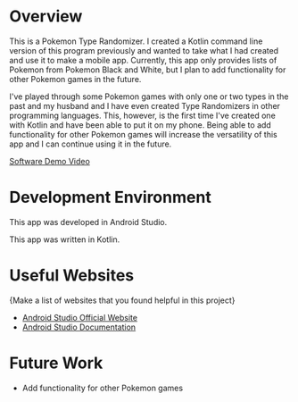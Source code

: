 # Overview

This is a Pokemon Type Randomizer. I created a Kotlin command line version of this program previously and wanted to take what I had created and use it to make a mobile app. Currently, this app only provides lists of Pokemon from Pokemon Black and White, but I plan to add functionality for other Pokemon games in the future.

I've played through some Pokemon games with only one or two types in the past and my husband and I have even created Type Randomizers in other programming languages. This, however, is the first time I've created one with Kotlin and have been able to put it on my phone. Being able to add functionality for other Pokemon games will increase the versatility of this app and I can continue using it in the future.

[Software Demo Video](https://www.youtube.com/watch?v=LB3EzUjN86w&ab_channel=HyruleGirl13)

# Development Environment

This app was developed in Android Studio.

This app was written in Kotlin.

# Useful Websites

{Make a list of websites that you found helpful in this project}
* [Android Studio Official Website](https://developer.android.com/studio)
* [Android Studio Documentation](https://developer.android.com/docs)

# Future Work

* Add functionality for other Pokemon games
